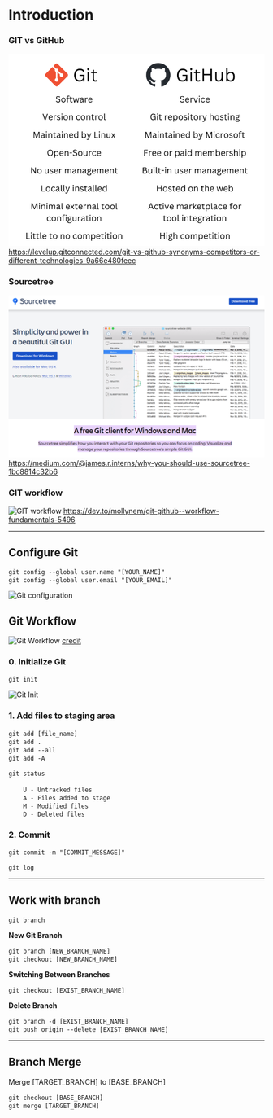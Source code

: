 # Introduction

### GIT vs GitHub
![GIT vs GitHub](img/git_vs_github.png)
https://levelup.gitconnected.com/git-vs-github-synonyms-competitors-or-different-technologies-9a66e480feec

### Sourcetree
![Sourcetree](img/sourcetree.png)
https://medium.com/@james.r.interns/why-you-should-use-sourcetree-1bc8814c32b6

### GIT workflow
![GIT workflow](img/git_work_flow.avif)
https://dev.to/mollynem/git-github--workflow-fundamentals-5496



---








## Configure Git
```
git config --global user.name "[YOUR_NAME]"
git config --global user.email "[YOUR_EMAIL]"
```

![Git configuration](img/git-config.png "Git Configuration")




## Git Workflow

![Git Workflow](img/git-workflow.avif "Git Workflow")
[credit](https://dev.to/mollynem/git-github--workflow-fundamentals-5496)



### 0. Initialize Git
```
git init
```
![Git Init](img/git-init.png)


### 1. Add files to staging area
```
git add [file_name]
git add .
git add --all
git add -A
```
```
git status

    U - Untracked files
    A - Files added to stage
    M - Modified files
    D - Deleted files
```

### 2. Commit
```
git commit -m "[COMMIT_MESSAGE]"
```
```
git log
```


---
## Work with branch
```
git branch
```

**New Git Branch**
```
git branch [NEW_BRANCH_NAME]
git checkout [NEW_BRANCH_NAME]
```

**Switching Between Branches**
```
git checkout [EXIST_BRANCH_NAME]
```

**Delete Branch**
```
git branch -d [EXIST_BRANCH_NAME]
git push origin --delete [EXIST_BRANCH_NAME]
```


---
## Branch Merge
Merge [TARGET_BRANCH] to [BASE_BRANCH]
```
git checkout [BASE_BRANCH]
git merge [TARGET_BRANCH]
```